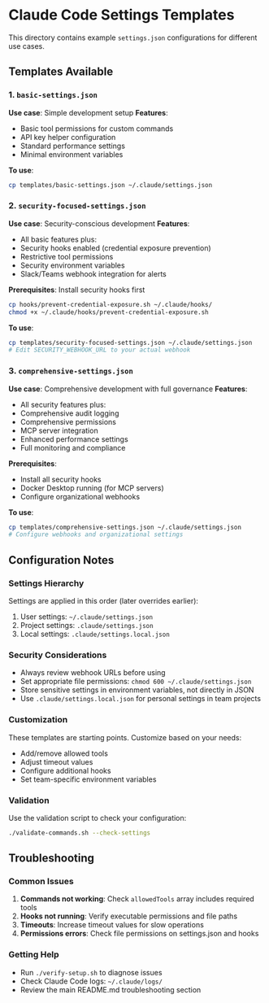 # Claude Code Settings Templates

This directory contains example `settings.json` configurations for different use cases.

## Templates Available

### 1. `basic-settings.json`
**Use case**: Simple development setup
**Features**:
- Basic tool permissions for custom commands
- API key helper configuration
- Standard performance settings
- Minimal environment variables

**To use**:
```bash
cp templates/basic-settings.json ~/.claude/settings.json
```

### 2. `security-focused-settings.json` 
**Use case**: Security-conscious development
**Features**:
- All basic features plus:
- Security hooks enabled (credential exposure prevention)
- Restrictive tool permissions
- Security environment variables
- Slack/Teams webhook integration for alerts

**Prerequisites**: Install security hooks first
```bash
cp hooks/prevent-credential-exposure.sh ~/.claude/hooks/
chmod +x ~/.claude/hooks/prevent-credential-exposure.sh
```

**To use**:
```bash
cp templates/security-focused-settings.json ~/.claude/settings.json
# Edit SECURITY_WEBHOOK_URL to your actual webhook
```

### 3. `comprehensive-settings.json`
**Use case**: Comprehensive development with full governance
**Features**:
- All security features plus:
- Comprehensive audit logging
- Comprehensive permissions
- MCP server integration
- Enhanced performance settings
- Full monitoring and compliance

**Prerequisites**: 
- Install all security hooks
- Docker Desktop running (for MCP servers)
- Configure organizational webhooks

**To use**:
```bash
cp templates/comprehensive-settings.json ~/.claude/settings.json
# Configure webhooks and organizational settings
```

## Configuration Notes

### Settings Hierarchy
Settings are applied in this order (later overrides earlier):
1. User settings: `~/.claude/settings.json`
2. Project settings: `.claude/settings.json` 
3. Local settings: `.claude/settings.local.json`

### Security Considerations
- Always review webhook URLs before using
- Set appropriate file permissions: `chmod 600 ~/.claude/settings.json`
- Store sensitive settings in environment variables, not directly in JSON
- Use `.claude/settings.local.json` for personal settings in team projects

### Customization
These templates are starting points. Customize based on your needs:
- Add/remove allowed tools
- Adjust timeout values
- Configure additional hooks
- Set team-specific environment variables

### Validation
Use the validation script to check your configuration:
```bash
./validate-commands.sh --check-settings
```

## Troubleshooting

### Common Issues
1. **Commands not working**: Check `allowedTools` array includes required tools
2. **Hooks not running**: Verify executable permissions and file paths
3. **Timeouts**: Increase timeout values for slow operations
4. **Permissions errors**: Check file permissions on settings.json and hooks

### Getting Help
- Run `./verify-setup.sh` to diagnose issues
- Check Claude Code logs: `~/.claude/logs/`
- Review the main README.md troubleshooting section